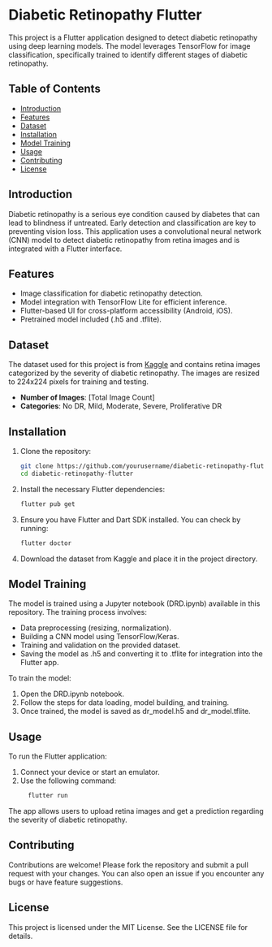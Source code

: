 # Diabetic Retinopathy Flutter

This project is a Flutter application designed to detect diabetic retinopathy using deep learning models. The model leverages TensorFlow for image classification, specifically trained to identify different stages of diabetic retinopathy.

## Table of Contents

- [Introduction](#introduction)
- [Features](#features)
- [Dataset](#dataset)
- [Installation](#installation)
- [Model Training](#model-training)
- [Usage](#usage)
- [Contributing](#contributing)
- [License](#license)

## Introduction

Diabetic retinopathy is a serious eye condition caused by diabetes that can lead to blindness if untreated. Early detection and classification are key to preventing vision loss. This application uses a convolutional neural network (CNN) model to detect diabetic retinopathy from retina images and is integrated with a Flutter interface.

## Features

- Image classification for diabetic retinopathy detection.
- Model integration with TensorFlow Lite for efficient inference.
- Flutter-based UI for cross-platform accessibility (Android, iOS).
- Pretrained model included (.h5 and .tflite).

## Dataset

The dataset used for this project is from [Kaggle](https://www.kaggle.com/datasets/sovitrath/diabetic-retinopathy-224x224-2019-data) and contains retina images categorized by the severity of diabetic retinopathy. The images are resized to 224x224 pixels for training and testing.

- **Number of Images**: [Total Image Count]
- **Categories**: No DR, Mild, Moderate, Severe, Proliferative DR

## Installation

1. Clone the repository:
   ```bash
   git clone https://github.com/yourusername/diabetic-retinopathy-flutter.git
   cd diabetic-retinopathy-flutter
2. Install the necessary Flutter dependencies:
   ```bash
   flutter pub get
3. Ensure you have Flutter and Dart SDK installed. You can check by running:
   ```bash
   flutter doctor
4. Download the dataset from Kaggle and place it in the project directory.
   
## Model Training

The model is trained using a Jupyter notebook (DRD.ipynb) available in this repository. The training process involves:

- Data preprocessing (resizing, normalization).
- Building a CNN model using TensorFlow/Keras.
- Training and validation on the provided dataset.
- Saving the model as .h5 and converting it to .tflite for integration into the Flutter app.
  
To train the model:

1. Open the DRD.ipynb notebook.
2. Follow the steps for data loading, model building, and training.
3. Once trained, the model is saved as dr_model.h5 and dr_model.tflite.

## Usage
To run the Flutter application:
1. Connect your device or start an emulator.
2. Use the following command:
   ```bash
     flutter run
The app allows users to upload retina images and get a prediction regarding the severity of diabetic retinopathy.
## Contributing
Contributions are welcome! Please fork the repository and submit a pull request with your changes. You can also open an issue if you encounter any bugs or have feature suggestions.
## License
This project is licensed under the MIT License. See the LICENSE file for details.

